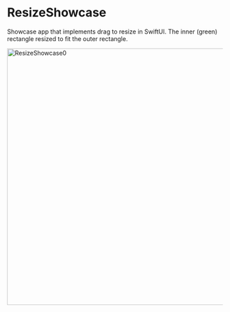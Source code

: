 # ResizeShowcase

Showcase app that implements drag to resize in SwiftUI. The inner (green) rectangle resized to fit the outer rectangle.

<img width="600" alt="ResizeShowcase0" src="https://user-images.githubusercontent.com/5136301/129421483-d591aad1-e232-4a9c-aa8d-3e6213e6f7fc.png">
